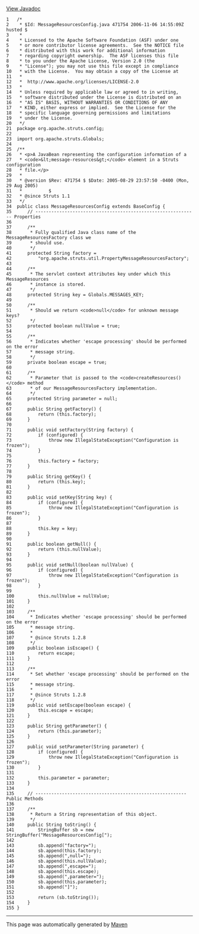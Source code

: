 [View Javadoc](../../../../../apidocs/org/apache/struts/config/MessageResourcesConfig.html.md)


    1   /*
    2    * $Id: MessageResourcesConfig.java 471754 2006-11-06 14:55:09Z husted $
    3    *
    4    * Licensed to the Apache Software Foundation (ASF) under one
    5    * or more contributor license agreements.  See the NOTICE file
    6    * distributed with this work for additional information
    7    * regarding copyright ownership.  The ASF licenses this file
    8    * to you under the Apache License, Version 2.0 (the
    9    * "License"); you may not use this file except in compliance
    10   * with the License.  You may obtain a copy of the License at
    11   *
    12   *  http://www.apache.org/licenses/LICENSE-2.0
    13   *
    14   * Unless required by applicable law or agreed to in writing,
    15   * software distributed under the License is distributed on an
    16   * "AS IS" BASIS, WITHOUT WARRANTIES OR CONDITIONS OF ANY
    17   * KIND, either express or implied.  See the License for the
    18   * specific language governing permissions and limitations
    19   * under the License.
    20   */
    21  package org.apache.struts.config;
    22  
    23  import org.apache.struts.Globals;
    24  
    25  /**
    26   * <p>A JavaBean representing the configuration information of a
    27   * <code>&lt;message-resources&gt;</code> element in a Struts configuration
    28   * file.</p>
    29   *
    30   * @version $Rev: 471754 $ $Date: 2005-08-29 23:57:50 -0400 (Mon, 29 Aug 2005)
    31   *          $
    32   * @since Struts 1.1
    33   */
    34  public class MessageResourcesConfig extends BaseConfig {
    35      // ------------------------------------------------------------- Properties
    36  
    37      /**
    38       * Fully qualified Java class name of the MessageResourcesFactory class we
    39       * should use.
    40       */
    41      protected String factory =
    42          "org.apache.struts.util.PropertyMessageResourcesFactory";
    43  
    44      /**
    45       * The servlet context attributes key under which this MessageResources
    46       * instance is stored.
    47       */
    48      protected String key = Globals.MESSAGES_KEY;
    49  
    50      /**
    51       * Should we return <code>null</code> for unknown message keys?
    52       */
    53      protected boolean nullValue = true;
    54  
    55      /**
    56       * Indicates whether 'escape processing' should be performed on the error
    57       * message string.
    58       */
    59      private boolean escape = true;
    60  
    61      /**
    62       * Parameter that is passed to the <code>createResources()</code> method
    63       * of our MessageResourcesFactory implementation.
    64       */
    65      protected String parameter = null;
    66  
    67      public String getFactory() {
    68          return (this.factory);
    69      }
    70  
    71      public void setFactory(String factory) {
    72          if (configured) {
    73              throw new IllegalStateException("Configuration is frozen");
    74          }
    75  
    76          this.factory = factory;
    77      }
    78  
    79      public String getKey() {
    80          return (this.key);
    81      }
    82  
    83      public void setKey(String key) {
    84          if (configured) {
    85              throw new IllegalStateException("Configuration is frozen");
    86          }
    87  
    88          this.key = key;
    89      }
    90  
    91      public boolean getNull() {
    92          return (this.nullValue);
    93      }
    94  
    95      public void setNull(boolean nullValue) {
    96          if (configured) {
    97              throw new IllegalStateException("Configuration is frozen");
    98          }
    99  
    100         this.nullValue = nullValue;
    101     }
    102 
    103     /**
    104      * Indicates whether 'escape processing' should be performed on the error
    105      * message string.
    106      *
    107      * @since Struts 1.2.8
    108      */
    109     public boolean isEscape() {
    110         return escape;
    111     }
    112 
    113     /**
    114      * Set whether 'escape processing' should be performed on the error
    115      * message string.
    116      *
    117      * @since Struts 1.2.8
    118      */
    119     public void setEscape(boolean escape) {
    120         this.escape = escape;
    121     }
    122 
    123     public String getParameter() {
    124         return (this.parameter);
    125     }
    126 
    127     public void setParameter(String parameter) {
    128         if (configured) {
    129             throw new IllegalStateException("Configuration is frozen");
    130         }
    131 
    132         this.parameter = parameter;
    133     }
    134 
    135     // --------------------------------------------------------- Public Methods
    136 
    137     /**
    138      * Return a String representation of this object.
    139      */
    140     public String toString() {
    141         StringBuffer sb = new StringBuffer("MessageResourcesConfig[");
    142 
    143         sb.append("factory=");
    144         sb.append(this.factory);
    145         sb.append(",null=");
    146         sb.append(this.nullValue);
    147         sb.append(",escape=");
    148         sb.append(this.escape);
    149         sb.append(",parameter=");
    150         sb.append(this.parameter);
    151         sb.append("]");
    152 
    153         return (sb.toString());
    154     }
    155 }

------------------------------------------------------------------------

This page was automatically generated by [Maven](http://maven.apache.org/)
